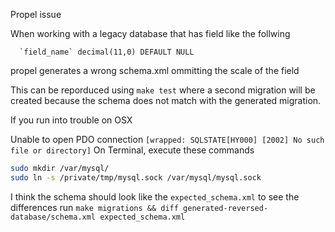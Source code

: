 Propel issue 

When working with a legacy database that has field like the follwing

```mysql
  `field_name` decimal(11,0) DEFAULT NULL
```

propel generates a wrong schema.xml ommitting the scale of the field

This can be reporduced using `make test` where a second migration will be created
because the schema does not match with the generated migration.

If you run into trouble on OSX

Unable to open PDO connection `[wrapped: SQLSTATE[HY000] [2002] No such file or directory]`
On Terminal, execute these commands

```bash
sudo mkdir /var/mysql/
sudo ln -s /private/tmp/mysql.sock /var/mysql/mysql.sock
```


I think the schema should look like the `expected_schema.xml` to see the differences run `make migrations && diff generated-reversed-database/schema.xml expected_schema.xml`
